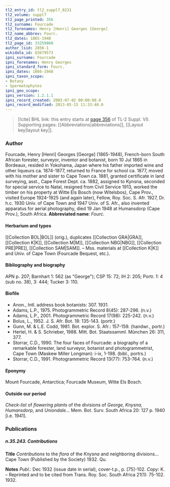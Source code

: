 ```yaml
---
tl2_entry_id: tl2_suppl7_0231
tl2_volume: suppl7
tl2_page_printed: 356
tl2_surname: Fourcade
tl2_forenames: Henry [Henri] Georges [George]
tl2_name_abbrev: Fourc.
tl2_dates: 1865-1948
tl2_page_id: 33259860
author_lsid: 2856-1
wikidata_id: Q3679573
ipni_surname: Fourcade
ipni_forenames: Henry Georges
ipni_standard_form: Fourc.
ipni_dates: 1866-1948
ipni_taxon_scope: 
- Botany
- Spermatophytes
ipni_geo_scope: 
ipni_version: 1.2.1.1
ipni_record_created: 2003-07-02 00:00:00.0
ipni_record_modified: 2013-05-15 11:33:40.0
---
```



> [!cite] BHL link: this entry starts at [page 356](https://www.biodiversitylibrary.org/page/33259860) of TL-2 Suppl. VII.
> Supporting pages: [[Abbreviations|abbreviations]], [[Layout key|layout key]].

### Author

Fourcade, Henry \[Henri\] Georges \[George\] (1865-1948), French-born South African forester, surveyor, inventor and botanist, born 10 Jul 1865 in Bordeaux, resided in Yokohama, Japan where his father imported wine and other liqueurs ca. 1874-1877, returned to France for school ca. 1877, moved with his mother and sister to Cape Town ca. 1881, granted certificate in land surveying, asst., Cape Forest Dept. ca. 1882, assigned to Kynsna, seconded for special service to Natal, resigned from Civil Service 1913, worked the timber on his property at Witte Els Bosch (now Witelsbos), Cape Prov., visited Europe 1924-1925 (and again later), Fellow, Roy. Soc. S. Afr. 1927, Dr. h.c. 1930 Univ. of Cape Town and 1947 Univ. of S. Afr., also invented apparatus for aerial photography, died 19 Jan 1948 at Humansdorp (Cape Prov.), South Africa. 
**Abbreviated name**: *Fourc.*

#### Herbarium and types

[[Collection BOL|BOL]] (orig.), duplicates [[Collection GRA|GRA]], [[Collection K|K]], [[Collection M|M]], [[Collection NBG|NBG]], [[Collection PRE|PRE]], [[Collection SAM|SAM]]. – Mss. materials at [[Collection K|K]] and Univ. of Cape Town (Fourcade Bequest, etc.).

#### Bibliography and biography

APN p. 207; Barnhart 1: 562 (as "George"); CSP 15: 72; IH 2: 205; Portr. 1: 4 (sub no. 38), 3: 444; Tucker 3: 110.

#### Biofile

- Anon., Intl. address book botanists: 307. 1931.
- Adams, L.P., 1975. Photogrammetric Record 8(45): 287-296. (n.v.)
- Adams, L.P., 2001. Photogrammetric Record 17(98): 225-242. (n.v.)
- Bolus, L., 1952. J. S. Afr. Bot. 18: 135-143. (portr.)
- Gunn, M. & L.E. Codd, 1981. Bot. explor. S. Afr.: 157-159. (handwr., portr.)
- Hertel, H. & S. Schrieber, 1988. Mitt. Bot. Staatssamml. München 26: 311, 377.
- Storrar, C.D., 1990. The four faces of Fourcade: a biography of a remarkable forester, land surveyor, botanist and photogrammetrist, Cape Town (Maskew Miller Longman): i-ix, 1-198. (bibl., portrs.)
- Storrar, C.D., 1991. Photogrammetric Record 13(77): 753-764. (n.v.)

#### Eponymy

Mount Fourcade, Antarctica; Fourcade Museum, Witte Els Bosch.

#### Outside our period

*Check-list* of *flowering plants* of the divisions of *George, Knysna, Humansdorp*, and *Uniondale*... Mem. Bot. Surv. South Africa 20: 127 p. 1940 \[i.e. 1941\].

### Publications

##### n.35.243. Contributions

**Title**
*Contributions* to the *flora* of the *Knysna* and neighboring divisions... Cape Town (Published by the Society) 1932. Qu.

**Notes**
*Publ*.: Dec 1932 (issue date in serial), cover-t.p., p. \[75\]-102. *Copy*: K. – Reprinted and to be cited from Trans. Roy. Soc. South Africa 21(1): 75-102. 1932.

